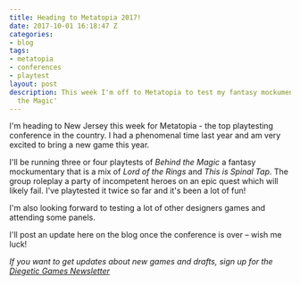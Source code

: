 ```yaml
---
title: Heading to Metatopia 2017!
date: 2017-10-01 16:18:47 Z
categories:
- blog
tags:
- metatopia
- conferences
- playtest
layout: post
description: This week I'm off to Metatopia to test my fantasy mockumentary game 'Behind
  the Magic'
---
```


I'm heading to New Jersey this week for Metatopia - the top playtesting conference in the country. I had a phenomenal time last year and am very excited to bring a new game this year.

I'll be running three or four playtests of *Behind the Magic* a fantasy mockumentary that is a mix of _Lord of the Rings_ and _This is Spinal Tap_. The group roleplay a party of incompetent heroes on an epic quest which will likely fail. I've playtested it twice so far and  it's been a lot of fun!

I'm also looking forward to testing a lot of other designers games and attending some panels.

I'll post an update here on the blog once the conference is over – wish me luck!


_If you want to get updates about new games and drafts, sign up for the [Diegetic Games Newsletter](http://eepurl.com/cvSa2f)_
